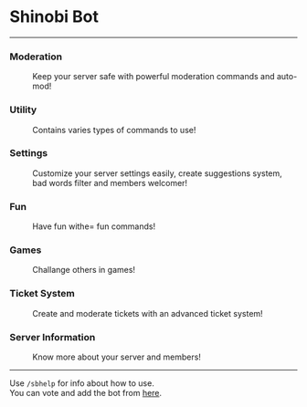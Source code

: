 # Shinobi Bot
<hr>
<dl>
<dt><h3>Moderation</h3></dt>
<dd>Keep your server safe with powerful moderation commands and auto-mod!</dd>

<dt><h3>Utility</h3></dt>
<dd>Contains varies types of commands to use!</dd>

<dt><h3>Settings</h3></dt>
<dd>Customize your server settings easily, create suggestions system, bad words filter and members welcomer!</dd>

<dt><h3>Fun</h3></dt>
<dd>Have fun withe= fun commands!</dd>

<dt><h3>Games</h3></dt>
<dd>Challange others in games!</dd>

<dt><h3>Ticket System</h3></dt>
<dd>Create and moderate tickets with an advanced ticket system!</dd>

<dt><h3>Server Information</h3></dt>
<dd>Know more about your server and members!</dd>
</dl>

<hr>

Use `/sbhelp` for info about how to use. <br>
You can vote and add the bot from [here](https://discordbotlist.com/bots/shinobi-bot).
